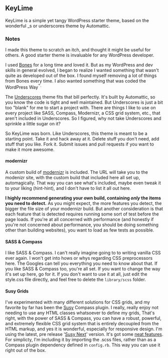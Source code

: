 ## KeyLime

KeyLime is a simple yet tangy WordPress starter theme, based on the wonderful _s or underscores theme by Automattic.

### Notes

I made this theme to scratch an itch, and thought it might be useful for others. A good starter theme is invaluable for any WordPress developer.

I used [Bones](https://github.com/eddiemachado/bones) for a long time and loved it. But as my WordPress and dev skills in general evolved, I began to realize I wanted something that wasn't quite as developed out of the box. I found myself removing a lot of things from Bones every time. I also wanted something that was coded the WordPress Way<sup>™</up>.

The [Underscores](http://underscores.me) theme fits that bill perfectly. It's built by Automattic, so you know the code is tight and well maintained. But Underscores is just a bit too "blank" for me to start a project with. There are things I like to use on every project like SASS, Compass, Modernizr, a CSS grid system, etc., that aren't included in Underscores. So I figured, why not take Underscores and sprinkle a little sugar on it?

So KeyLime was born. Like Underscores, this theme is meant to be a starting point. Take it and hack away at it. Delete stuff you don't need, add stuff that you like. Fork it. Submit issues and pull requests if you want to make it more awesome.

#### modernizr
A custom build of [modernizr](http://modernizr.com/download/#-fontface-flexbox-flexboxlegacy-multiplebgs-rgba-csscolumns-generatedcontent-cssgradients-inlinesvg-svg-svgclippaths-shiv-cssclasses-teststyles-testprop-testallprops-prefixes-domprefixes-css_backgroundposition_xy-css_backgroundsizecover-css_boxsizing-css_calc-css_vhunit-css_vmaxunit-css_vminunit-css_vwunit-load) is included. The URL will take you to the modenizr site, with the custom build that included here all set up, automagically. That way you can see what's included, maybe even tweak it to your liking (hint-hint), and I don't have to list it all out here.

**I highly recommend generating your own build, containing *only* the items you need to detect.** As you might expect, the more features you detect, the bigger the file size of your modernizr build. But another consideration is that each feature that is detected requires running some sort of test before the page loads. If you're at all concerned with performance (and honestly if you're not concerned about performance, you should be doing something other than building websites), you want to load as few tests as possible.

#### SASS & Compass
I like SASS & Compass. I can't really imagine going to to writing vanilla CSS ever again. I won't get into hows or whys regarding CSS preprocessors here. The Googles can tell you everything you need to know about that. If you like SASS & Compass too, you're all set. If you want to change the way it's set up here, go for it. If you don't want to use it at all, just edit the style.css file directly, and feel free to delete the `library/scss` folder.

#### Susy Grids
I've experimented with many different solutions for CSS grids, and my favorite by far has been the [Susy](http://susy.oddbird.net) Compass plugin. I really, really enjoy not needing to use any HTML classes whatsoever to define my grids, That's right, with the power of SASS & Compass, you can have a robust, powerful, and extremely flexible CSS grid system that is entirely decoupled from the HTML markup, and yes it is wonderful, especially for responsive design. I'm using the latest, pre release '[Susy Next](https://github.com/ericam/susy/tree/susy-next)' version. It's got some [neat features](http://oddbird.net/2013/09/05/susy-alpha-4/). For simplicty, I'm including it by importing the .scss files, rather than as a Compass plugin dependency defined in `config.rb`. This way you can use it right out of the box.
